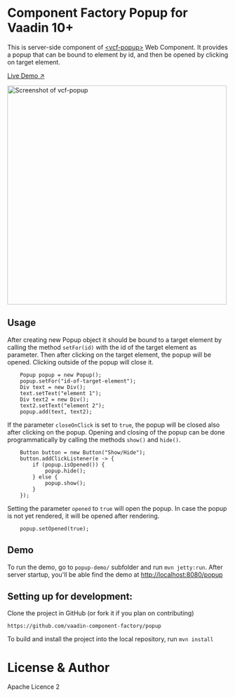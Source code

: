# Component Factory Popup for Vaadin 10+

This is server-side component of [&lt;vcf-popup&gt;](https://github.com/vaadin-component-factory/vcf-popup) Web Component.
It provides a popup that can be bound to element by id, and then be opened by clicking on target element. 

[Live Demo ↗](https://componentfactory.app.fi/popup-demo/onboarding)

<img src="https://raw.githubusercontent.com/vaadin/incubator-popup/master/screenshot.png" width="500" alt="Screenshot of vcf-popup">

## Usage
After creating new Popup object it should be bound to a target element by calling the method
`setFor(id)` with the id of the target element as parameter. Then after clicking on the target element, the popup will be opened. 
Clicking outside of the popup will close it.
 
```
    Popup popup = new Popup();
    popup.setFor("id-of-target-element");
    Div text = new Div();
    text.setText("element 1");
    Div text2 = new Div();
    text2.setText("element 2");
    popup.add(text, text2);
```
If the parameter `closeOnClick` is set to `true`, the popup will be closed also after clicking on the popup.
Opening and closing of the popup can be done programmatically by calling the methods `show()` and `hide()`.
```
    Button button = new Button("Show/Hide");
    button.addClickListener(e -> {
        if (popup.isOpened()) {
            popup.hide();
        } else {
            popup.show();
        }
    });
```  
Setting the parameter `opened` to `true` will open the popup. In case the popup is not yet rendered, it will be opened after rendering.
```
    popup.setOpened(true);
```


## Demo
To run the demo, go to `popup-demo/` subfolder and run `mvn jetty:run`.
After server startup, you'll be able find the demo at [http://localhost:8080/popup](http://localhost:8080/popup)


## Setting up for development:
Clone the project in GitHub (or fork it if you plan on contributing)
```
https://github.com/vaadin-component-factory/popup
```
To build and install the project into the local repository, run 
```mvn install ```


# License & Author

Apache Licence 2
